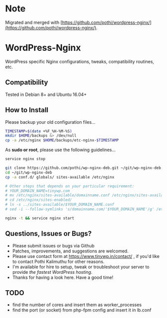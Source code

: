# Note

Migrated and merged with [https://github.com/pothi/wordpress-nginx/](https://github.com/pothi/wordpress-nginx/).

# WordPress-Nginx

WordPress specific Nginx configurations, tweaks, compatibility routines, etc.

## Compatibility

Tested in Debian 8+ and Ubuntu 16.04+

## How to Install

Please backup your old configuration files...

```bash
TIMESTAMP=$(date +%F_%H-%M-%S)
mkdir $HOME/backups &> /dev/null
cp -a /etc/nginx $HOME/backups/etc-nginx-$TIMESTAMP
```

As __sudo or root__, please use the following guidelines...
```bash
service nginx stop

git clone https://github.com/pothi/wp-nginx-deb.git ~/git/wp-nginx-deb
cd ~/git/wp-nginx-deb
cp -a conf.d/ globals/ sites-available /etc/nginx

# Other steps that depends on your particular requirement:
# YOUR_DOMAIN_NAME=tinywp.com
# mv /etc/nginx/sites-available/domainname.conf /etc/nginx/sites-available/$YOUR_DOMAIN_NAME.conf
# cd /etc/nginx/sites-enabled/
# ln -s ../sites-available/$YOUR_DOMAIN_NAME.conf
# sed -i --follow-symlinks 's/domainname.com/'$YOUR_DOMAIN_NAME'/g' /etc/nginx/sites-enabled/$YOUR_DOMAIN_NAME.conf

nginx -t && service nginx start
```

## Questions, Issues or Bugs?

+ Please submit issues or bugs via Github
+ Patches, improvements, and suggestions are welcomed.
+ Please use contact form at https://www.tinywp.in/contact/ , if you'd like to contact Pothi Kalimuthu for other reasons.
+ I'm available for hire to setup, tweak or troubleshoot your server to provide *the fastest WordPress hosting*.
+ Thanks for having a look here. Have a good time!

## TODO

+ find the number of cores and insert them as worker_processes
+ find the port (or socket) from php-fpm config and insert it in lb.conf

